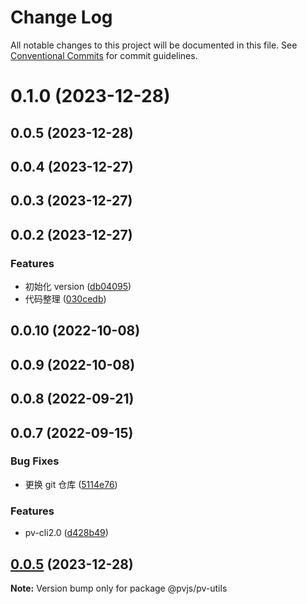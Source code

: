 # Change Log

All notable changes to this project will be documented in this file.
See [Conventional Commits](https://conventionalcommits.org) for commit guidelines.

# 0.1.0 (2023-12-28)



## 0.0.5 (2023-12-28)



## 0.0.4 (2023-12-27)



## 0.0.3 (2023-12-27)



## 0.0.2 (2023-12-27)


### Features

* 初始化 version ([db04095](https://github.com/yiyi17/pv-cli2.0/commit/db04095199ba78649d2a0b5a2f5dbbb77cfbb427))
* 代码整理 ([030cedb](https://github.com/yiyi17/pv-cli2.0/commit/030cedb0d909e100005d61335d135c2320f5581d))



## 0.0.10 (2022-10-08)



## 0.0.9 (2022-10-08)



## 0.0.8 (2022-09-21)



## 0.0.7 (2022-09-15)


### Bug Fixes

* 更换 git 仓库 ([5114e76](https://github.com/yiyi17/pv-cli2.0/commit/5114e76909d07bbd77797202dc4d4f91aab99ca8))


### Features

* pv-cli2.0 ([d428b49](https://github.com/yiyi17/pv-cli2.0/commit/d428b490a380066d9e00297a3a367ee1e8b7888e))





## [0.0.5](https://github.com/yiyi17/pv-cli2.0/compare/v0.0.4...v0.0.5) (2023-12-28)

**Note:** Version bump only for package @pvjs/pv-utils
